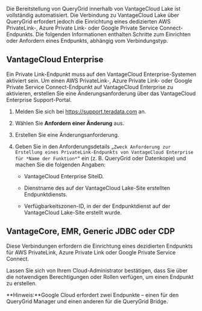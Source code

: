 Die Bereitstellung von QueryGrid innerhalb von VantageCloud Lake ist vollständig automatisiert. Die Verbindung zu VantageCloud Lake über QueryGrid erfordert jedoch die Einrichtung eines dedizierten AWS PrivateLink-, Azure Private Link- oder Google Private Service Connect-Endpunkts. Die folgenden Informationen enthalten Schritte zum Einrichten oder Anfordern eines Endpunkts, abhängig vom Verbindungstyp.

VantageCloud Enterprise
-----------------------

Ein Private Link-Endpunkt muss auf den VantageCloud Enterprise-Systemen aktiviert sein. Um einen AWS PrivateLink-, Azure Private Link- oder Google Private Service Connect-Endpunkt auf VantageCloud Enterprise zu aktivieren, erstellen Sie eine Änderungsanforderung über das VantageCloud Enterprise Support-Portal.

1.  Melden Sie sich bei <https://support.teradata.com> an.

2.  Wählen Sie **Anfordern einer Änderung** aus.

3.  Erstellen Sie eine Änderungsanforderung.

4.  Geben Sie in den Anforderungsdetails `„Zweck Anforderung zur Erstellung eines PrivateLink-Endpunkts von VantageCloud Enterprise für *Name der Funktion*“` ein (z. B. QueryGrid oder Datenkopie) und machen Sie die folgenden Angaben:

    -   VantageCloud Enterprise SiteID.

    -   Dienstname des auf der VantageCloud Lake-Site erstellten Endpunktdiensts.

    -   Verfügbarkeitszonen-ID, in der der Endpunktdienst auf der VantageCloud Lake-Site erstellt wurde.

VantageCore, EMR, Generic JDBC oder CDP
---------------------------------------

Diese Verbindungen erfordern die Einrichtung eines dezidierten Endpunkts für AWS PrivateLink, Azure Private Link oder Google Private Service Connect.

Lassen Sie sich von Ihrem Cloud-Administrator bestätigen, dass Sie über die notwendigen Berechtigungen oder Rollen verfügen, um einen Endpunkt zu erstellen.

**Hinweis:**Google Cloud erfordert zwei Endpunkte – einen für den QueryGrid Manager und einen anderen für die QueryGrid Bridge.
